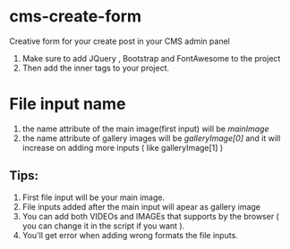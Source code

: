 # cms-create-form
Creative form for your create post in your CMS admin panel

1. Make sure to add JQuery , Bootstrap and FontAwesome to the project
2. Then add the <body> inner tags to your project.

# File input name
1. the name attribute of the main image(first input) will be *mainImage*
2. the name attribute of gallery images will be *galleryImage[0]* and it will increase on adding more inputs ( like galleryImage[1] )

## Tips:
1. First file input will be your main image.
2. File inputs added after the main input will apear as gallery image
3. You can add both VIDEOs and IMAGEs that supports by the browser ( you can change it in the script if you want ).
4. You'll get error when adding wrong formats the file inputs.
